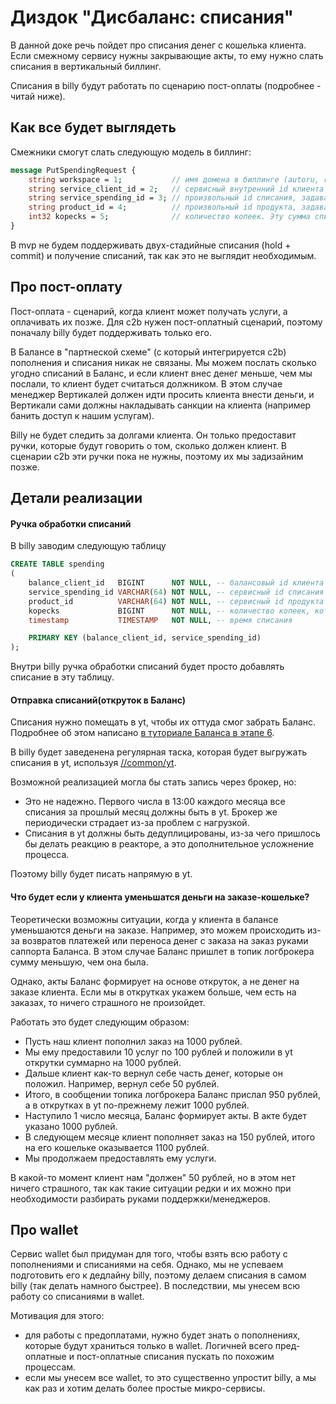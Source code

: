 # Диздок "Дисбаланс: списания"

В данной доке речь пойдет про списания денег с кошелька клиента. Если смежному сервису нужны закрывающие акты, то ему
нужно слать списания в вертикальный биллинг.

Списания в billy будут работать по сценарию пост-оплаты (подробнее - читай ниже).

## Как все будет выглядеть

Смежники смогут слать следующую модель в биллинг:

```protobuf
message PutSpendingRequest {
    string workspace = 1;           // имя домена в биллинге (autoru, realty, realty_commercial, cm_expert)
    string service_client_id = 2;   // сервисный внутренний id клиента
    string service_spending_id = 3; // произвольный id списания, задаваемый сервисом. Повторные вызовы с таким же id не создадут новые списания
    string product_id = 4;          // произвольный id продукта, задаваемые сервиса
    int32 kopecks = 5;              // количество копеек. Эту сумма спишется с кошелька клиента
}
```

В mvp не будем поддерживать двух-стадийные списания (hold + commit) и получение списаний, так как это не выглядит
необходимым.

## Про пост-оплату

Пост-оплата - сценарий, когда клиент может получать услуги, а оплачивать их позже. Для c2b нужен пост-оплатный сценарий,
поэтому поначалу billy будет поддерживать только его.

В Балансе в "партнеской схеме" (с который интегрируется c2b) пополнения и списания никак не связаны. Мы можем послать
сколько угодно списаний в Баланс, и если клиент внес денег меньше, чем мы послали, то клиент будет считаться должником.
В этом случае менеджер Вертикалей должен идти просить клиента внести деньги, и Вертикали сами должны накладывать санкции
на клиента (например банить доступ к нашим услугам).

Billy не будет следить за долгами клиента. Он только предоставит ручки, которые будут говорить о том, сколько должен
клиент. В сценарии c2b эти ручки пока не нужны, поэтому их мы задизайним позже.

## Детали реализации

#### Ручка обработки списаний

В billy заводим следующую таблицу

```sql
CREATE TABLE spending
(
    balance_client_id   BIGINT      NOT NULL, -- балансовый id клиента
    service_spending_id VARCHAR(64) NOT NULL, -- сервисный id списания
    product_id          VARCHAR(64) NOT NULL, -- сервисный id продукта
    kopecks             BIGINT      NOT NULL, -- количество копеек, которое было списано
    timestamp           TIMESTAMP   NOT NULL, -- время списания

    PRIMARY KEY (balance_client_id, service_spending_id)
);
```

Внутри billy ручка обработки списаний будет просто добавлять списание в эту таблицу.

#### Отправка списаний(откруток в Баланс)

Списания нужно помещать в yt, чтобы их оттуда смог забрать Баланс. Подробнее об этом
написано [в туториале Баланса в этапе 6](https://wiki.yandex-team.ru/balance/tutorial/#flouvzaimodejjstvijab2b).

В billy будет заведенена регулярная таска, которая будет выгружать списания в yt, используя [//common/yt](
https://a.yandex-team.ru/arc_vcs/classifieds/verticals-backend/common/yt/?rev=r9648437).

Возможной реализацией могла бы стать запись через брокер, но:

- Это не надежно. Первого числа в 13:00 каждого месяца все списания за прошлый месяц должны быть в yt. Брокер же
  периодически страдает из-за проблем с нагрузкой.
- Списания в yt должны быть дедуплицированы, из-за чего пришлось бы делать реакцию в реакторе, а это дополнительное
  усложнение процесса.

Поэтому billy будет писать напрямую в yt.

#### Что будет если у клиента уменьшатся деньги на заказе-кошельке?

Теоретически возможны ситуации, когда у клиента в балансе уменьшаются деньги на заказе. Например, это можем происходить
из-за возвратов платежей или переноса денег с заказа на заказ руками саппорта Баланса. В этом случае Баланс пришлет в
топик логброкера сумму меньшую, чем она была.

Однако, акты Баланс формирует на основе откруток, а не денег на заказе клиента. Если мы в открутках укажем больше, чем
есть на заказах, то ничего страшного не произойдет.

Работать это будет следующим образом:

- Пусть наш клиент пополнил заказ на 1000 рублей.
- Мы ему предоставили 10 услуг по 100 рублей и положили в yt открутки суммарно на 1000 рублей.
- Дальше клиент как-то вернул себе часть денег, которые он положил. Например, вернул себе 50 рублей.
- Итого, в сообщении топика логброкера Баланс прислал 950 рублей, а в открутках в yt по-прежнему лежит 1000 рублей.
- Наступило 1 число месяца, Баланс формирует акты. В акте будет указано 1000 рублей.
- В следующем месяце клиент пополняет заказ на 150 рублей, итого на его кошельке оказывается 1100 рублей.
- Мы продолжаем предоставлять ему услуги.

В какой-то момент клиент нам "должен" 50 рублей, но в этом нет ничего страшного, так как такие ситуации редки и их можно
при необходимости разбирать руками поддержки/менеджеров.

## Про wallet

Сервис wallet был придуман для того, чтобы взять всю работу с пополнениями и списаниями на себя. Однако, мы не успеваем
подготовить его к дедлайну billy, поэтому делаем списания в самом billy (так делать намного быстрее). В последствии, мы
унесем всю работу со списаниями в wallet.

Мотивация для этого:

- для работы с предоплатами, нужно будет знать о пополнениях, которые будут храниться только в wallet. Логичней всего
  пред-оплатные и пост-оплатные списания пускать по похожим процессам.
- если мы унесем все wallet, то это существенно упростит billy, а мы как раз и хотим делать более простые микро-сервисы.

